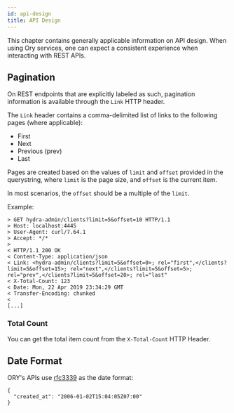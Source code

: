 ```yaml
---
id: api-design
title: API Design
---
```


This chapter contains generally applicable information on API design. When using
Ory services, one can expect a consistent experience when interacting with REST
APIs.

## Pagination

On REST endpoints that are explicitly labeled as such, pagination information is
available through the `Link` HTTP header.

The `Link` header contains a comma-delimited list of links to the following
pages (where applicable):

- First
- Next
- Previous (prev)
- Last

Pages are created based on the values of `limit` and `offset` provided in the
querystring, where `limit` is the page size, and `offset` is the current item.

In most scenarios, the `offset` should be a multiple of the `limit`.

Example:

```
> GET hydra-admin/clients?limit=5&offset=10 HTTP/1.1
> Host: localhost:4445
> User-Agent: curl/7.64.1
> Accept: */*
>
< HTTP/1.1 200 OK
< Content-Type: application/json
< Link: <hydra-admin/clients?limit=5&offset=0>; rel="first",</clients?limit=5&offset=15>; rel="next",</clients?limit=5&offset=5>; rel="prev",</clients?limit=5&offset=20>; rel="last"
< X-Total-Count: 123
< Date: Mon, 22 Apr 2019 23:34:29 GMT
< Transfer-Encoding: chunked
<
[...]
```

### Total Count

You can get the total item count from the `X-Total-Count` HTTP Header.

## Date Format

ORY's APIs use [rfc3339](https://tools.ietf.org/html/rfc3339) as the date
format:

```
{
  "created_at": "2006-01-02T15:04:05Z07:00"
}
```
